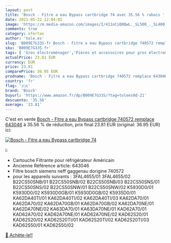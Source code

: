 ```yaml
---
layout: post
title: 'Bosch - Fitre a eau Bypass cartbridge 74 avec 35.56 % rabais '
date: 2021-05-22 12:04:02
image: 'https://m.media-amazon.com/images/I/411oCiQ0QwL._SL500_._SL400_.jpg'
comments: true
category: ofertas
author: 'tole.es'
slug: 'B009E7G33S-fr Bosch - Fitre a eau Bypass cartbridge 740572 remplace 643046'
sku: 'B009E7G33S-fr'
tags: [ 'Gros électroménager','Pièces et accessoires pour gros électroménagers','Pièces et accessoires pour réfrigérateurs','bosch', ]
actualPrice: 23.81 EUR
currency: EUR
price: 23.81
comparePrice: 36.95 EUR
prodname: 'Bosch - Fitre a eau Bypass cartbridge 740572 remplace 643046'
country: 'fr'
flag: '🇫🇷'
brand: 'Bosch'
buyurl: 'https://www.amazon.fr/dp/B009E7G33S/?tag=tolees0d-21'
descuento: '35.56'
average: '23.81'
---
```


C'est en vente [Bosch - Fitre a eau Bypass cartbridge 740572 remplace 643046](https://www.amazon.fr/dp/B009E7G33S/?tag=tolees0d-21)  à  35.56 % de réduction, prix final  23.81 EUR (original: 36.95 EUR) ici:

[![Bosch - Fitre a eau Bypass cartbridge 74](https://m.media-amazon.com/images/I/411oCiQ0QwL._SL500_._SL400_.jpg)](https://www.amazon.fr/dp/B009E7G33S/?tag=tolees0d-21)

ℹ️:

- Cartouche Filtrante pour réfrigérateur Américain
- Ancienne Référence article: 643046
- Filtre bosch siemens neff gaggenau dorigine 740572
- pour les appareils suivants : 3FAL4655/01 3FAL4655/02 B22CS50SNB/01 B22CS50SNB/02 B22CS50SNB/03 B22CS50SNS/01 B22CS50SNS/02 B22CS50SNW/01 B22CS50SNW/02 K5930D0/01 K5930D0/02 K5930D0GB/01 K5930D0GB/02 K5935D0/01 KA62DA40TI/01 KA62DA40TI/02 KA62DA40TI/03 KA62DA70/01 KA62DA70/02 KA62DA70GB/01 KA62DA70GB/02 KA62DA70NE/01 KA62DA70NE/02 KA63DA70/01 KA63DA70NE/01 KAD62A70/01 KAD62A70/02 KAD62A70NE/01 KAD62A70NE/02 KAD62S20/01 KAD62S20/02 KAD62S20TI/01 KAD62S20TI/02 KAD62S20TI/03 KAD62S50/01 KAD62S50/02

[🛒 Achète-le!!](https://www.amazon.fr/dp/B009E7G33S/?tag=tolees0d-21)

